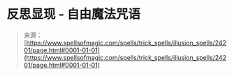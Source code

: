 <!--yml

category: 未分类

date: 2024-06-12 19:09:59

-->

# 反思显现 - 自由魔法咒语

> 来源：[https://www.spellsofmagic.com/spells/trick_spells/illusion_spells/24201/page.html#0001-01-01](https://www.spellsofmagic.com/spells/trick_spells/illusion_spells/24201/page.html#0001-01-01)
